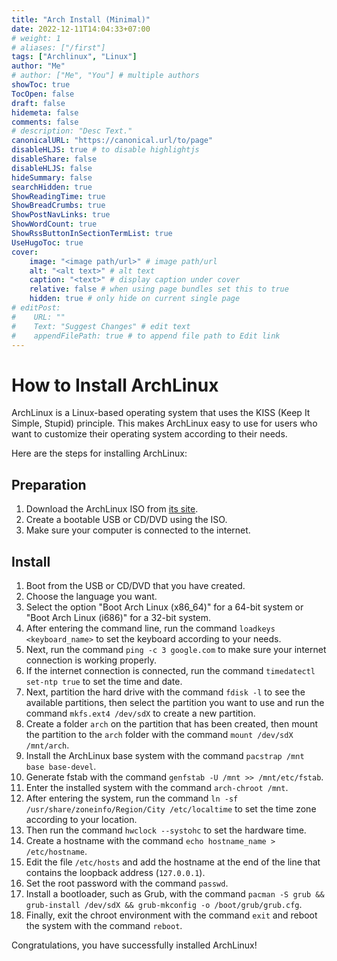 ```yaml
---
title: "Arch Install (Minimal)"
date: 2022-12-11T14:04:33+07:00
# weight: 1
# aliases: ["/first"]
tags: ["Archlinux", "Linux"]
author: "Me"
# author: ["Me", "You"] # multiple authors
showToc: true
TocOpen: false
draft: false
hidemeta: false
comments: false
# description: "Desc Text."
canonicalURL: "https://canonical.url/to/page"
disableHLJS: true # to disable highlightjs
disableShare: false
disableHLJS: false
hideSummary: false
searchHidden: true
ShowReadingTime: true
ShowBreadCrumbs: true
ShowPostNavLinks: true
ShowWordCount: true
ShowRssButtonInSectionTermList: true
UseHugoToc: true
cover:
    image: "<image path/url>" # image path/url
    alt: "<alt text>" # alt text
    caption: "<text>" # display caption under cover
    relative: false # when using page bundles set this to true
    hidden: true # only hide on current single page
# editPost:
#    URL: ""
#    Text: "Suggest Changes" # edit text
#    appendFilePath: true # to append file path to Edit link
---
```


# How to Install ArchLinux

ArchLinux is a Linux-based operating system that uses the KISS (Keep It Simple, Stupid) principle. This makes ArchLinux easy to use for users who want to customize their operating system according to their needs.

Here are the steps for installing ArchLinux:

## Preparation

1. Download the ArchLinux ISO from [its site](https://www.archlinux.org/download/).
2. Create a bootable USB or CD/DVD using the ISO.
3. Make sure your computer is connected to the internet.

## Install

1. Boot from the USB or CD/DVD that you have created.
2. Choose the language you want.
3. Select the option "Boot Arch Linux (x86_64)" for a 64-bit system or "Boot Arch Linux (i686)" for a 32-bit system.
4. After entering the command line, run the command `loadkeys <keyboard_name>` to set the keyboard according to your needs.
5. Next, run the command `ping -c 3 google.com` to make sure your internet connection is working properly.
6. If the internet connection is connected, run the command `timedatectl set-ntp true` to set the time and date.
7. Next, partition the hard drive with the command `fdisk -l` to see the available partitions, then select the partition you want to use and run the command `mkfs.ext4 /dev/sdX` to create a new partition.
8. Create a folder `arch` on the partition that has been created, then mount the partition to the `arch` folder with the command `mount /dev/sdX /mnt/arch`.
9. Install the ArchLinux base system with the command `pacstrap /mnt base base-devel`.
10. Generate fstab with the command `genfstab -U /mnt >> /mnt/etc/fstab`.
11. Enter the installed system with the command `arch-chroot /mnt`.
12. After entering the system, run the command `ln -sf /usr/share/zoneinfo/Region/City /etc/localtime` to set the time zone according to your location.
13. Then run the command `hwclock --systohc` to set the hardware time.
14. Create a hostname with the command `echo hostname_name > /etc/hostname`.
15. Edit the file `/etc/hosts` and add the hostname at the end of the line that contains the loopback address (`127.0.0.1`).
16. Set the root password with the command `passwd`.
17. Install a bootloader, such as Grub, with the command `pacman -S grub && grub-install /dev/sdX && grub-mkconfig -o /boot/grub/grub.cfg`.
18. Finally, exit the chroot environment with the command `exit` and reboot the system with the command `reboot`.

Congratulations, you have successfully installed ArchLinux!
